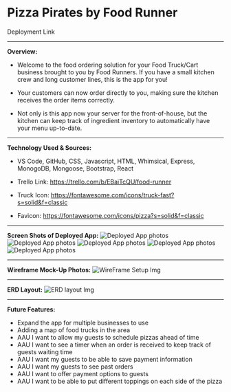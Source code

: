 <h1>Pizza Pirates by Food Runner</h1>

Deployment Link

---------------------------------------------------------------

**Overview:**
- Welcome to the food ordering solution for your Food Truck/Cart business brought to you by Food Runners. If you have a small kitchen crew and long customer lines, this is the app for you!

- Your customers can now order directly to you, making sure the kitchen receives the order items correctly. 

- Not only is this app now your server for the front-of-house, but the kitchen can keep track of ingredient inventory to automatically have your menu up-to-date.

---------------------------------------------------------------

**Technology Used & Sources:**

- VS Code, GitHub, CSS, Javascript, HTML, Whimsical, Express, MonogoDB, Mongoose, Bootstrap, React

- Trello Link: https://trello.com/b/EBaiTcQU/food-runner

- Truck Icon: https://fontawesome.com/icons/truck-fast?s=solid&f=classic

- Favicon: https://fontawesome.com/icons/pizza?s=solid&f=classic

---------------------------------------------------------------

**Screen Shots of Deployed App:**
![Deployed App photos](assets/Landing.jpg)
![Deployed App photos](assets/OrderForm.jpg)
![Deployed App photos](assets/Cart.jpg)
![Deployed App photos](assets/ThankyouReview.jpg)
![Deployed App photos](assets/ReviewList.jpg)

---------------------------------------------------------------

**Wireframe Mock-Up Photos:**
![WireFrame Setup Img](assets/WireFrame.jpg)


---------------------------------------------------------------

**ERD Layout:**
![ERD layout Img](assets/ERD.jpg)

---------------------------------------------------------------

**Future Features:**
- Expand the app for multiple businesses to use
- Adding a map of food trucks in the area 
- AAU I want to allow my guests to schedule pizzas ahead of time
- AAU I want to see a timer when an order is received to keep track of guests waiting time
- AAU I want my guests to be able to save payment information
- AAU I want my guests to see past orders
- AAU I want to offer payment options to guests
- AAU I want to be able to put different toppings on each side of the pizza
